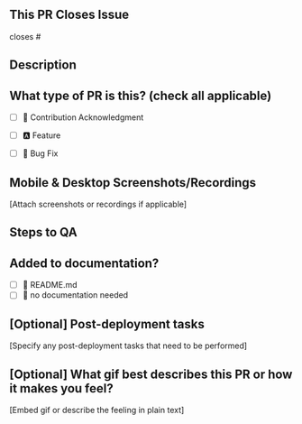 
## This PR Closes Issue 
closes #

## Description

## What type of PR is this? (check all applicable)

- [ ] 🌟 Contribution Acknowledgment
- [ ] 🅰️ Feature
- [ ] 🐛 Bug Fix


## Mobile & Desktop Screenshots/Recordings
[Attach screenshots or recordings if applicable]

## Steps to QA

## Added to documentation?
- [ ] 📜 README.md
- [ ] 🙅 no documentation needed

## [Optional] Post-deployment tasks
[Specify any post-deployment tasks that need to be performed]

## [Optional] What gif best describes this PR or how it makes you feel? 
[Embed gif or describe the feeling in plain text]
